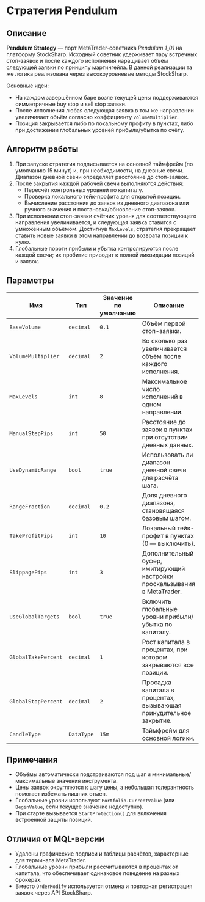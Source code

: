 # Стратегия Pendulum

## Описание
**Pendulum Strategy** — порт MetaTrader-советника *Pendulum 1_01* на платформу StockSharp. Исходный советник удерживает пару встречных стоп-заявок и после каждого исполнения наращивает объём следующей заявки по принципу мартингейла. В данной реализации та же логика реализована через высокоуровневые методы StockSharp.

Основные идеи:

- На каждом завершённом баре возле текущей цены поддерживаются симметричные buy stop и sell stop заявки.
- После исполнения любая следующая заявка в том же направлении увеличивает объём согласно коэффициенту `VolumeMultiplier`.
- Позиция закрывается либо по локальному профиту в пунктах, либо при достижении глобальных уровней прибыли/убытка по счёту.

## Алгоритм работы
1. При запуске стратегия подписывается на основной таймфрейм (по умолчанию 15 минут) и, при необходимости, на дневные свечи. Диапазон дневной свечи определяет расстояние до стоп-заявок.
2. После закрытия каждой рабочей свечи выполняются действия:
   - Пересчёт контрольных уровней по капиталу.
   - Проверка локального тейк-профита для открытой позиции.
   - Вычисление расстояния до заявок из дневного диапазона или ручного значения и постановка/обновление стоп-заявок.
3. При исполнении стоп-заявки счётчик уровня для соответствующего направления увеличивается, и следующая заявка ставится с умноженным объёмом. Достигнув `MaxLevels`, стратегия прекращает ставить новые заявки в этом направлении до возврата позиции к нулю.
4. Глобальные пороги прибыли и убытка контролируются после каждой свечи; их пробитие приводит к полной ликвидации позиций и заявок.

## Параметры
| Имя | Тип | Значение по умолчанию | Описание |
| --- | --- | --------------------- | -------- |
| `BaseVolume` | `decimal` | `0.1` | Объём первой стоп-заявки. |
| `VolumeMultiplier` | `decimal` | `2` | Во сколько раз увеличивается объём после каждого исполнения. |
| `MaxLevels` | `int` | `8` | Максимальное число исполнений в одном направлении. |
| `ManualStepPips` | `int` | `50` | Расстояние до заявок в пунктах при отсутствии дневных данных. |
| `UseDynamicRange` | `bool` | `true` | Использовать ли диапазон дневной свечи для расчёта шага. |
| `RangeFraction` | `decimal` | `0.2` | Доля дневного диапазона, становящаяся базовым шагом. |
| `TakeProfitPips` | `int` | `10` | Локальный тейк-профит в пунктах (0 — выключить). |
| `SlippagePips` | `int` | `3` | Дополнительный буфер, имитирующий настройки проскальзывания в MetaTrader. |
| `UseGlobalTargets` | `bool` | `true` | Включить глобальные уровни прибыли/убытка по капиталу. |
| `GlobalTakePercent` | `decimal` | `1` | Рост капитала в процентах, при котором закрываются все позиции. |
| `GlobalStopPercent` | `decimal` | `2` | Просадка капитала в процентах, вызывающая принудительное закрытие. |
| `CandleType` | `DataType` | `15m` | Таймфрейм для основной логики. |

## Примечания
- Объёмы автоматически подстраиваются под шаг и минимальные/максимальные значения инструмента.
- Цены заявок округляются к шагу цены, а небольшая толерантность помогает избежать лишних отмен.
- Глобальные уровни используют `Portfolio.CurrentValue` (или `BeginValue`, если текущее значение недоступно).
- При старте вызывается `StartProtection()` для включения встроенной защиты позиций.

## Отличия от MQL-версии
- Удалены графические подписи и таблицы расчётов, характерные для терминала MetaTrader.
- Глобальные уровни прибыли рассчитываются в процентах от капитала, что обеспечивает одинаковое поведение на разных брокерах.
- Вместо `OrderModify` используется отмена и повторная регистрация заявок через API StockSharp.

